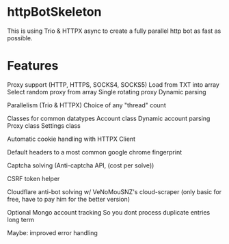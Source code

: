 # httpBotSkeleton
This is using Trio &amp; HTTPX async to create a fully parallel http bot as fast as possible.

# Features

Proxy support (HTTP, HTTPS, SOCKS4, SOCKS5)
    Load from TXT into array
    Select random proxy from array
    Single rotating proxy
    Dynamic parsing

Parallelism (Trio & HTTPX)
    Choice of any "thread" count

Classes for common datatypes
    Account class
        Dynamic account parsing
    Proxy class
    Settings class

Automatic cookie handling with HTTPX Client

Default headers to a most common google chrome fingerprint

Captcha solving (Anti-captcha API, (cost per solve))

CSRF token helper

Cloudflare anti-bot solving w/ VeNoMouSNZ's cloud-scraper (only basic for free, have to pay him for the better version)

Optional Mongo account tracking
    So you dont process duplicate entries long term

Maybe:
    improved error handling

